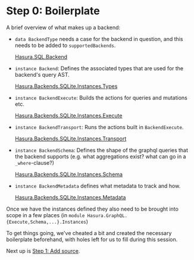 # Step 0: Boilerplate

A brief overview of what makes up a backend:

* `data BackendType` needs a case for the backend in
  question, and this needs to be added to `supportedBackends`.

  [Hasura.SQL.Backend](../server/src-lib/Hasura/SQL/Backend.hs)

* `instance Backend`: Defines the associated types that are used for 
  the backend's query AST.

  [Hasura.Backends.SQLite.Instances.Types](../server/src-lib/Hasura/Backends/SQLite/Instances/Types.hs)

* `instance BackendExecute`: Builds the actions for queries and mutations etc.

  [Hasura.Backends.SQLite.Instances.Execute](../server/src-lib/Hasura/Backends/SQLite/Instances/Execute.hs)

* `instance BackendTransport`: Runs the actions built in `BackendExecute`.

  [Hasura.Backends.SQLite.Instances.Transport](../server/src-lib/Hasura/Backends/SQLite/Instances/Transport.hs)

* `instance BackendSchema`: Defines the shape of the graphql queries that the
  backend supports (e.g. what aggregations exist? what can go in a
  `_where`-clause?)

  [Hasura.Backends.SQLite.Instances.Schema](../server/src-lib/Hasura/Backends/SQLite/Instances/Schema.hs)

* `instance BackendMetadata` defines what metadata to track and how.

  [Hasura.Backends.SQLite.Instances.Metadata](../server/src-lib/Hasura/Backends/SQLite/Instances/Metadata.hs)

Once we have the instances defined they also need to be brought into scope in a
few places (in `module Hasura.GraphQL.{Execute,Schema,...}.Instances`)

To get things going, we've cheated a bit and created the necessary boilerplate
beforehand, with holes left for us to fill during this session.

Next up is [Step 1: Add source](1-add-source.md).
